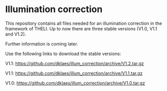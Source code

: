 Illumination correction
=======================

This repository contains all files needed for an illumination correction in the framework of THELI. Up to now there are three stable versions (V1.0, V1.1 and V1.2).

Further information is coming later.


Use the following links to download the stable versions:

V1.1: https://github.com/dklaes/illum_correction/archive/V1.2.tar.gz

V1.1: https://github.com/dklaes/illum_correction/archive/V1.1.tar.gz

V1.0: https://github.com/dklaes/illum_correction/archive/V1.0.tar.gz
